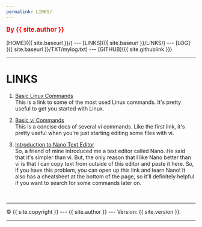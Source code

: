 ```yaml
---
permalink: LINKS/
---
```

<span style="color:red; font-weight:bold; font-size:larger;">By {{ site.author }}</span>
<br><br>
[HOME]({{ site.baseurl }}/) ---
[LINKS]({{ site.baseurl }}/LINKS/) ---
[LOG]({{ site.baseurl }}/TXT/mylog.txt) ---
[GITHUB]({{ site.githublink }})
<br>
<hr>

# LINKS

1. [Basic Linux Commands](https://linuxopsys.com/topics/basic-linux-commands)<br>
This is a link to some of the most used Linux commands.
It's pretty useful to get you started with Linux.

2. [Basic vi Commands](https://www.cs.colostate.edu/helpdocs/vi.html)<br>
This is a concise docs of several vi commands.
Like the first link, it's pretty useful when you're just starting editing some files with vi.

3. [Introduction to Nano Text Editor](https://itsfoss.com/nano-editor-guide/)<br>
So, a friend of mine introduced me a text editor called Nano.
He said that it's simpler than vi.
But, the only reason that I like Nano better than vi is that I can copy text from outside of this editor and paste it here.
So, if you have this problem, you can open up this link and learn Nano!
It also has a cheatsheet at the bottom of the page, so it'll definitely helpful if you want to search for some commands later on.

<br>
<hr>
&copy; {{ site.copyright }} --- {{ site.author }} --- Version: {{ site.version }}.
<hr>
<br> 
